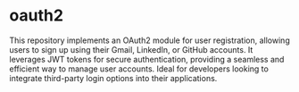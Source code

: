 # oauth2

This repository implements an OAuth2 module for user registration, allowing users to sign up using their Gmail, LinkedIn, or GitHub accounts. It leverages JWT tokens for secure authentication, providing a seamless and efficient way to manage user accounts. Ideal for developers looking to integrate third-party login options into their applications.

